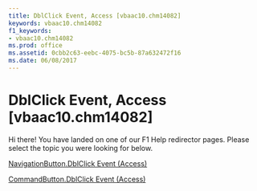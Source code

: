 ```yaml
---
title: DblClick Event, Access [vbaac10.chm14082]
keywords: vbaac10.chm14082
f1_keywords:
- vbaac10.chm14082
ms.prod: office
ms.assetid: 0cbb2c63-eebc-4075-bc5b-87a632472f16
ms.date: 06/08/2017
---
```



# DblClick Event, Access [vbaac10.chm14082]

Hi there! You have landed on one of our F1 Help redirector pages. Please select the topic you were looking for below.

[NavigationButton.DblClick Event (Access)](http://msdn.microsoft.com/library/a1804a0b-0c6a-3e3c-4ae1-7819666176b9%28Office.15%29.aspx)

[CommandButton.DblClick Event (Access)](http://msdn.microsoft.com/library/0bce5cae-67d8-3acd-2029-be72f511e250%28Office.15%29.aspx)


